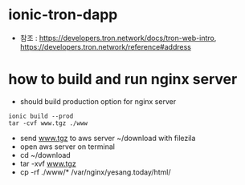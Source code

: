 # ionic-tron-dapp
* 참조 : https://developers.tron.network/docs/tron-web-intro, https://developers.tron.network/reference#address

# how to build and run nginx server
* should build production option for nginx server

```
ionic build --prod
tar -cvf www.tgz ./www
```
* send www.tgz to aws server ~/download with filezila
* open aws server on terminal
* cd ~/download
* tar -xvf www.tgz
* cp -rf ./www/* /var/nginx/yesang.today/html/


